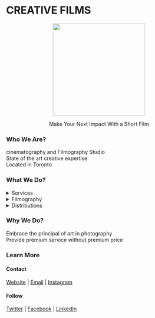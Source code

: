 # CREATIVE FILMS
<p align="center"><img width="250" height="auto" src="https://www.creativefilms.ca/logo.png">
</p>

<p align="center"> Make Your Next Impact With a Short Film <p/>

### Who We Are? 
cinematography and Filmography Studio <br>
State of the art creative expertise <br>
Located in Toronto

### What We Do?
<details>
<summary>Services</summary>
*LIFESTYLE
*EVENTS
*CORPORATE 
</details>
<details>
<summary>Filmography</summary>
*MINI FILMS
*FEATURE FILMS
*DOCUMENTARY FILMS
</details>
<details>
<summary>Distributions</summary>
*BRANDING
*MARKETING
*DESIGN
</details>

### Why We Do?
Embrace the principal of art in photography <br>
Provide premium service without premium price

### Learn More
#### Contact
[Website](https://creativefilms.ca) | [Email](mailto:hello@creativefilms.ca) | [Instagram](https://vimeo.com/viewsbyviji)

#### Follow
[Twitter](https://twitter.com/viewsbyviji) | [Facebook](https://facebook.com/viewsbyviji) | [LinkedIn](https://linkedin.com/company/viewsbyviji) 
